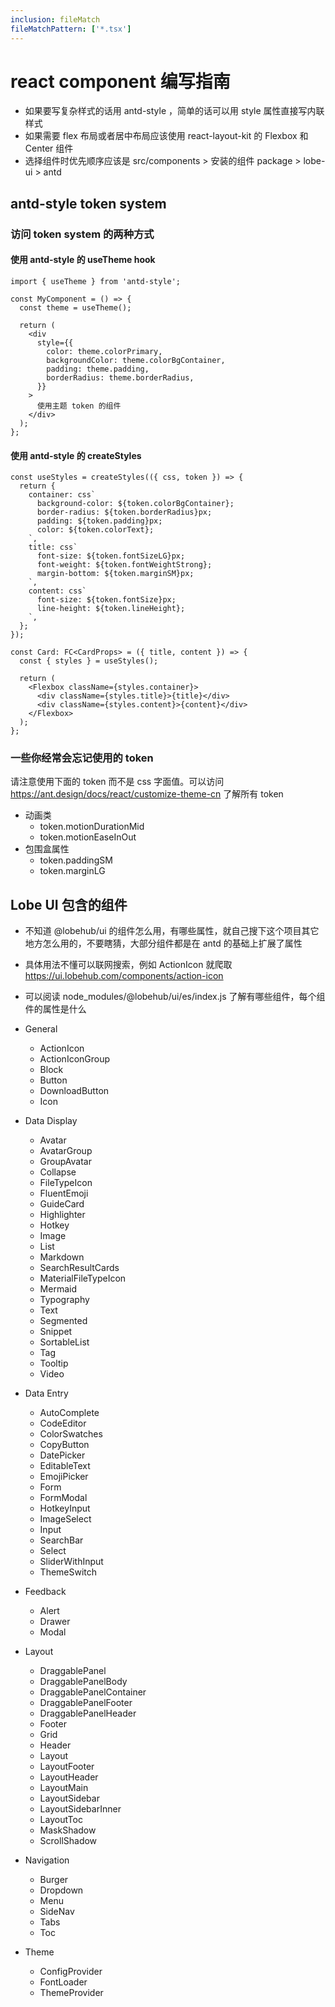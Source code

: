 ```yaml
---
inclusion: fileMatch
fileMatchPattern: ['*.tsx']
---
```


# react component 编写指南

- 如果要写复杂样式的话用 antd-style ，简单的话可以用 style 属性直接写内联样式
- 如果需要 flex 布局或者居中布局应该使用 react-layout-kit 的 Flexbox 和 Center 组件
- 选择组件时优先顺序应该是 src/components > 安装的组件 package > lobe-ui > antd

## antd-style token system

### 访问 token system 的两种方式

#### 使用 antd-style 的 useTheme hook

```tsx
import { useTheme } from 'antd-style';

const MyComponent = () => {
  const theme = useTheme();

  return (
    <div
      style={{
        color: theme.colorPrimary,
        backgroundColor: theme.colorBgContainer,
        padding: theme.padding,
        borderRadius: theme.borderRadius,
      }}
    >
      使用主题 token 的组件
    </div>
  );
};
```

#### 使用 antd-style 的 createStyles

```tsx
const useStyles = createStyles(({ css, token }) => {
  return {
    container: css`
      background-color: ${token.colorBgContainer};
      border-radius: ${token.borderRadius}px;
      padding: ${token.padding}px;
      color: ${token.colorText};
    `,
    title: css`
      font-size: ${token.fontSizeLG}px;
      font-weight: ${token.fontWeightStrong};
      margin-bottom: ${token.marginSM}px;
    `,
    content: css`
      font-size: ${token.fontSize}px;
      line-height: ${token.lineHeight};
    `,
  };
});

const Card: FC<CardProps> = ({ title, content }) => {
  const { styles } = useStyles();

  return (
    <Flexbox className={styles.container}>
      <div className={styles.title}>{title}</div>
      <div className={styles.content}>{content}</div>
    </Flexbox>
  );
};
```

### 一些你经常会忘记使用的 token

请注意使用下面的 token 而不是 css 字面值。可以访问 https://ant.design/docs/react/customize-theme-cn 了解所有 token

- 动画类
  - token.motionDurationMid
  - token.motionEaseInOut
- 包围盒属性
  - token.paddingSM
  - token.marginLG

## Lobe UI 包含的组件

- 不知道 @lobehub/ui 的组件怎么用，有哪些属性，就自己搜下这个项目其它地方怎么用的，不要瞎猜，大部分组件都是在 antd 的基础上扩展了属性
- 具体用法不懂可以联网搜索，例如 ActionIcon 就爬取 https://ui.lobehub.com/components/action-icon
- 可以阅读 node_modules/@lobehub/ui/es/index.js 了解有哪些组件，每个组件的属性是什么

- General
  - ActionIcon
  - ActionIconGroup
  - Block
  - Button
  - DownloadButton
  - Icon
- Data Display
  - Avatar
  - AvatarGroup
  - GroupAvatar
  - Collapse
  - FileTypeIcon
  - FluentEmoji
  - GuideCard
  - Highlighter
  - Hotkey
  - Image
  - List
  - Markdown
  - SearchResultCards
  - MaterialFileTypeIcon
  - Mermaid
  - Typography
  - Text
  - Segmented
  - Snippet
  - SortableList
  - Tag
  - Tooltip
  - Video
- Data Entry
  - AutoComplete
  - CodeEditor
  - ColorSwatches
  - CopyButton
  - DatePicker
  - EditableText
  - EmojiPicker
  - Form
  - FormModal
  - HotkeyInput
  - ImageSelect
  - Input
  - SearchBar
  - Select
  - SliderWithInput
  - ThemeSwitch
- Feedback
  - Alert
  - Drawer
  - Modal
- Layout
  - DraggablePanel
  - DraggablePanelBody
  - DraggablePanelContainer
  - DraggablePanelFooter
  - DraggablePanelHeader
  - Footer
  - Grid
  - Header
  - Layout
  - LayoutFooter
  - LayoutHeader
  - LayoutMain
  - LayoutSidebar
  - LayoutSidebarInner
  - LayoutToc
  - MaskShadow
  - ScrollShadow
- Navigation
  - Burger
  - Dropdown
  - Menu
  - SideNav
  - Tabs
  - Toc
- Theme
  - ConfigProvider
  - FontLoader
  - ThemeProvider
